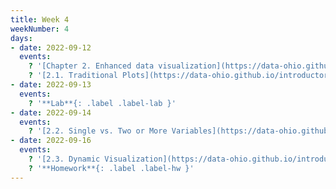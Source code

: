```yaml
---
title: Week 4
weekNumber: 4
days:
- date: 2022-09-12
  events:
    ? '[Chapter 2. Enhanced data visualization](https://data-ohio.github.io/introductory-data-science/2/2_visualization.html)'
    ? '[2.1. Traditional Plots](https://data-ohio.github.io/introductory-data-science/2/1/2_1_traditional_plots.html)'
- date: 2022-09-13
  events:
    ? '**Lab**{: .label .label-lab }'
- date: 2022-09-14
  events:
    ? '[2.2. Single vs. Two or More Variables](https://data-ohio.github.io/introductory-data-science/2/2/2_2_charting_techniques.html)'
- date: 2022-09-16
  events:
    ? '[2.3. Dynamic Visualization](https://data-ohio.github.io/introductory-data-science/2/3/2_3_dynamic_plotting.html)'
    ? '**Homework**{: .label .label-hw }'
---
```





